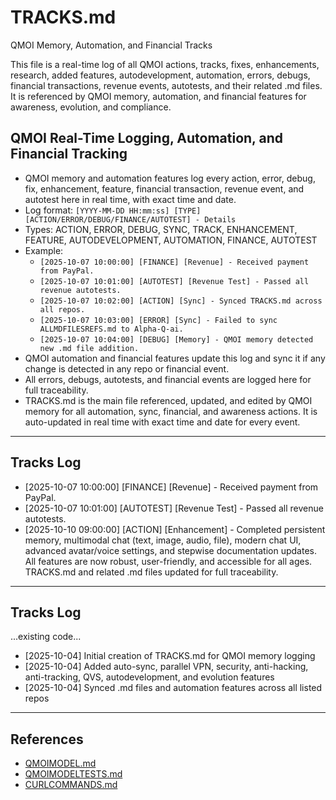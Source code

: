
# TRACKS.md

QMOI Memory, Automation, and Financial Tracks

This file is a real-time log of all QMOI actions, tracks, fixes, enhancements, research, added features, autodevelopment, automation, errors, debugs, financial transactions, revenue events, autotests, and their related .md files. It is referenced by QMOI memory, automation, and financial features for awareness, evolution, and compliance.



## QMOI Real-Time Logging, Automation, and Financial Tracking

- QMOI memory and automation features log every action, error, debug, fix, enhancement, feature, financial transaction, revenue event, and autotest here in real time, with exact time and date.
- Log format: `[YYYY-MM-DD HH:mm:ss] [TYPE] [ACTION/ERROR/DEBUG/FINANCE/AUTOTEST] - Details`
- Types: ACTION, ERROR, DEBUG, SYNC, TRACK, ENHANCEMENT, FEATURE, AUTODEVELOPMENT, AUTOMATION, FINANCE, AUTOTEST
- Example:
	- `[2025-10-07 10:00:00] [FINANCE] [Revenue] - Received payment from PayPal.`
	- `[2025-10-07 10:01:00] [AUTOTEST] [Revenue Test] - Passed all revenue autotests.`
	- `[2025-10-07 10:02:00] [ACTION] [Sync] - Synced TRACKS.md across all repos.`
	- `[2025-10-07 10:03:00] [ERROR] [Sync] - Failed to sync ALLMDFILESREFS.md to Alpha-Q-ai.`
	- `[2025-10-07 10:04:00] [DEBUG] [Memory] - QMOI memory detected new .md file addition.`
- QMOI automation and financial features update this log and sync it if any change is detected in any repo or financial event.
- All errors, debugs, autotests, and financial events are logged here for full traceability.
- TRACKS.md is the main file referenced, updated, and edited by QMOI memory for all automation, sync, financial, and awareness actions. It is auto-updated in real time with exact time and date for every event.

---


## Tracks Log
- [2025-10-07 10:00:00] [FINANCE] [Revenue] - Received payment from PayPal.
- [2025-10-07 10:01:00] [AUTOTEST] [Revenue Test] - Passed all revenue autotests.
- [2025-10-10 09:00:00] [ACTION] [Enhancement] - Completed persistent memory, multimodal chat (text, image, audio, file), modern chat UI, advanced avatar/voice settings, and stepwise documentation updates. All features are now robust, user-friendly, and accessible for all ages. TRACKS.md and related .md files updated for full traceability.
  
---
  
## Tracks Log
  
...existing code...
- [2025-10-04] Initial creation of TRACKS.md for QMOI memory logging
- [2025-10-04] Added auto-sync, parallel VPN, security, anti-hacking, anti-tracking, QVS, autodevelopment, and evolution features
- [2025-10-04] Synced .md files and automation features across all listed repos

---

## References
- [QMOIMODEL.md](./QMOIMODEL.md)
- [QMOIMODELTESTS.md](./QMOIMODELTESTS.md)
- [CURLCOMMANDS.md](./CURLCOMMANDS.md)
